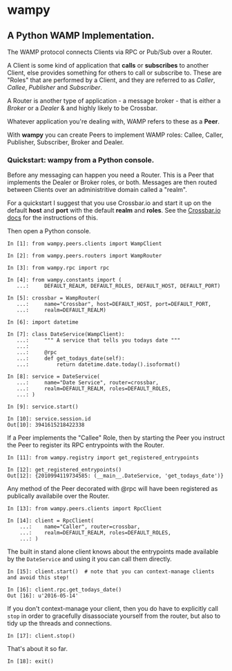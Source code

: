 # wampy

## A Python WAMP Implementation.

The WAMP protocol connects Clients via RPC or Pub/Sub over a Router.

A Client is some kind of application that __calls__ or __subscribes__ to another Client, else provides something for others to call or subscribe to. These are "Roles" that are performed by a Client, and they are referred to as *Caller*, *Callee*, *Publisher* and *Subscriber*. 

A Router is another type of application - a message broker - that is either a *Broker* or a *Dealer* & and highly likely to be Crossbar.

Whatever application you're dealing with, WAMP refers to these as a __Peer__.

With __wampy__ you can create Peers to implement WAMP roles: Callee, Caller, Publisher, Subscriber, Broker and Dealer.

### Quickstart: wampy from a Python console.

Before any messaging can happen you need a Router. This is a Peer that implements the Dealer or Broker roles, or both. Messages are then routed between Clients over an administritive domain called a "realm".

For a quickstart I suggest that you use Crossbar.io and start it up on the default __host__ and __port__ with the default __realm__ and __roles__. See the [Crossbar.io docs](http://crossbar.io/docs/Quick-Start/) for the instructions of this.

Then open a Python console.

	In [1]: from wampy.peers.clients import WampClient

	In [2]: from wampy.peers.routers import WampRouter

	In [3]: from wampy.rpc import rpc

	In [4]: from wampy.constants import (
	   ...: 	DEFAULT_REALM, DEFAULT_ROLES, DEFAULT_HOST, DEFAULT_PORT)

	In [5]: crossbar = WampRouter(
	   ...: 	name="Crossbar", host=DEFAULT_HOST, port=DEFAULT_PORT,
	   ...: 	realm=DEFAULT_REALM)

	In [6]: import datetime

	In [7]: class DateService(WampClient):
	   ...: 	""" A service that tells you todays date """
	   ...: 	
	   ...: 	@rpc
	   ...: 	def get_todays_date(self):
	   ...: 	    return datetime.date.today().isoformat()

	In [8]: service = DateService(
	   ...:		name="Date Service", router=crossbar,
	   ...: 	realm=DEFAULT_REALM, roles=DEFAULT_ROLES,
	   ...: )

	In [9]: service.start()

	In [10]: service.session.id
	Out[10]: 3941615218422338

If a Peer implements the "Callee" Role, then by starting the Peer you instruct the Peer to register its RPC entrypoints with the Router.

	In [11]: from wampy.registry import get_registered_entrypoints

	In [12]: get_registered_entrypoints()
	Out[12]: {2010994119734585: (__main__.DateService, 'get_todays_date')}

Any method of the Peer decorated with @rpc will have been registered as publically availabile over the Router.

	In [13]: from wampy.peers.clients import RpcClient

	In [14]: client = RpcClient(
	    ...: 	name="Caller", router=crossbar,
	    ...: 	realm=DEFAULT_REALM, roles=DEFAULT_ROLES,
	    ...: )

The built in stand alone client knows about the entrypoints made available by the ``DateService`` and using it you can call them directly.

	In [15]: client.start()  # note that you can context-manage clients and avoid this step!

	In [16]: client.rpc.get_todays_date()
	Out [16]: u'2016-05-14'

If you don't context-manage your client, then you do have to explicitly call ``stop`` in order to gracefully disassociate yourself from the router, but also to tidy up the threads and connections.

	In [17]: client.stop()

That's about it so far.

	In [18]: exit()
